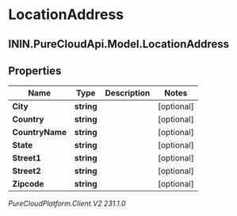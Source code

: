 # LocationAddress

## ININ.PureCloudApi.Model.LocationAddress

## Properties

|Name | Type | Description | Notes|
|------------ | ------------- | ------------- | -------------|
| **City** | **string** |  | [optional] |
| **Country** | **string** |  | [optional] |
| **CountryName** | **string** |  | [optional] |
| **State** | **string** |  | [optional] |
| **Street1** | **string** |  | [optional] |
| **Street2** | **string** |  | [optional] |
| **Zipcode** | **string** |  | [optional] |



_PureCloudPlatform.Client.V2 231.1.0_
